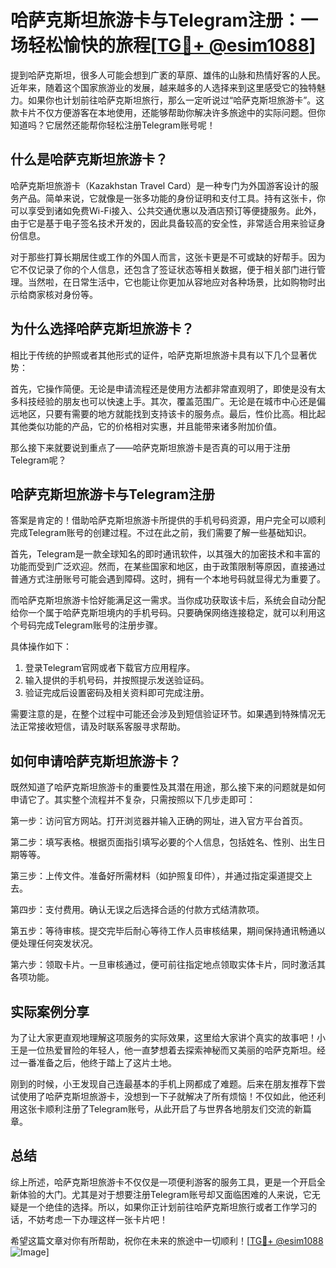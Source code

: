 # 哈萨克斯坦旅游卡与Telegram注册：一场轻松愉快的旅程[[TG💪+ @esim1088](https://t.me/s/esim1088)]

提到哈萨克斯坦，很多人可能会想到广袤的草原、雄伟的山脉和热情好客的人民。近年来，随着这个国家旅游业的发展，越来越多的人选择来到这里感受它的独特魅力。如果你也计划前往哈萨克斯坦旅行，那么一定听说过“哈萨克斯坦旅游卡”。这款卡片不仅方便游客在本地使用，还能够帮助你解决许多旅途中的实际问题。但你知道吗？它居然还能帮你轻松注册Telegram账号呢！

## 什么是哈萨克斯坦旅游卡？

哈萨克斯坦旅游卡（Kazakhstan Travel Card）是一种专门为外国游客设计的服务产品。简单来说，它就像是一张多功能的身份证明和支付工具。持有这张卡，你可以享受到诸如免费Wi-Fi接入、公共交通优惠以及酒店预订等便捷服务。此外，由于它是基于电子签名技术开发的，因此具备较高的安全性，非常适合用来验证身份信息。

对于那些打算长期居住或工作的外国人而言，这张卡更是不可或缺的好帮手。因为它不仅记录了你的个人信息，还包含了签证状态等相关数据，便于相关部门进行管理。当然啦，在日常生活中，它也能让你更加从容地应对各种场景，比如购物时出示给商家核对身份等。

## 为什么选择哈萨克斯坦旅游卡？

相比于传统的护照或者其他形式的证件，哈萨克斯坦旅游卡具有以下几个显著优势：

首先，它操作简便。无论是申请流程还是使用方法都非常直观明了，即使是没有太多科技经验的朋友也可以快速上手。其次，覆盖范围广。无论是在城市中心还是偏远地区，只要有需要的地方就能找到支持该卡的服务点。最后，性价比高。相比起其他类似功能的产品，它的价格相对实惠，并且能带来诸多附加价值。

那么接下来就要说到重点了——哈萨克斯坦旅游卡是否真的可以用于注册Telegram呢？

## 哈萨克斯坦旅游卡与Telegram注册

答案是肯定的！借助哈萨克斯坦旅游卡所提供的手机号码资源，用户完全可以顺利完成Telegram账号的创建过程。不过在此之前，我们需要了解一些基础知识。

首先，Telegram是一款全球知名的即时通讯软件，以其强大的加密技术和丰富的功能而受到广泛欢迎。然而，在某些国家和地区，由于政策限制等原因，直接通过普通方式注册账号可能会遇到障碍。这时，拥有一个本地号码就显得尤为重要了。

而哈萨克斯坦旅游卡恰好能满足这一需求。当你成功获取该卡后，系统会自动分配给你一个属于哈萨克斯坦境内的手机号码。只要确保网络连接稳定，就可以利用这个号码完成Telegram账号的注册步骤。

具体操作如下：
1. 登录Telegram官网或者下载官方应用程序。
2. 输入提供的手机号码，并按照提示发送验证码。
3. 验证完成后设置密码及相关资料即可完成注册。

需要注意的是，在整个过程中可能还会涉及到短信验证环节。如果遇到特殊情况无法正常接收短信，请及时联系客服寻求帮助。

## 如何申请哈萨克斯坦旅游卡？

既然知道了哈萨克斯坦旅游卡的重要性及其潜在用途，那么接下来的问题就是如何申请它了。其实整个流程并不复杂，只需按照以下几步走即可：

第一步：访问官方网站。打开浏览器并输入正确的网址，进入官方平台首页。

第二步：填写表格。根据页面指引填写必要的个人信息，包括姓名、性别、出生日期等等。

第三步：上传文件。准备好所需材料（如护照复印件），并通过指定渠道提交上去。

第四步：支付费用。确认无误之后选择合适的付款方式结清款项。

第五步：等待审核。提交完毕后耐心等待工作人员审核结果，期间保持通讯畅通以便处理任何突发状况。

第六步：领取卡片。一旦审核通过，便可前往指定地点领取实体卡片，同时激活其各项功能。

## 实际案例分享

为了让大家更直观地理解这项服务的实际效果，这里给大家讲个真实的故事吧！小王是一位热爱冒险的年轻人，他一直梦想着去探索神秘而又美丽的哈萨克斯坦。经过一番准备之后，他终于踏上了这片土地。

刚到的时候，小王发现自己连最基本的手机上网都成了难题。后来在朋友推荐下尝试使用了哈萨克斯坦旅游卡，没想到一下子就解决了所有烦恼！不仅如此，他还利用这张卡顺利注册了Telegram账号，从此开启了与世界各地朋友们交流的新篇章。

## 总结

综上所述，哈萨克斯坦旅游卡不仅仅是一项便利游客的服务工具，更是一个开启全新体验的大门。尤其是对于想要注册Telegram账号却又面临困难的人来说，它无疑是一个绝佳的选择。所以，如果你正计划前往哈萨克斯坦旅行或者工作学习的话，不妨考虑一下办理这样一张卡片吧！

希望这篇文章对你有所帮助，祝你在未来的旅途中一切顺利！[[TG💪+ @esim1088](https://t.me/s/esim1088) ![Image](https://i.postimg.cc/4NQfJmqS/Snipaste-2025-05-13-00-14-12.png)]